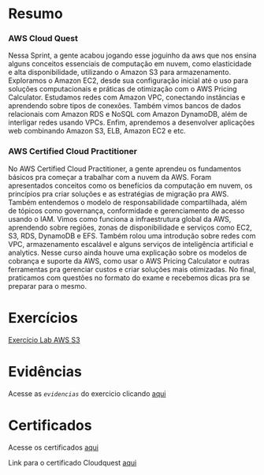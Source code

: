 # Resumo

### AWS Cloud Quest

Nessa Sprint, a gente acabou jogando esse joguinho da aws que nos ensina alguns conceitos essenciais de computação em nuvem, como elasticidade e alta disponibilidade, utilizando o Amazon S3 para armazenamento. Exploramos o Amazon EC2, desde sua configuração inicial até o uso para soluções computacionais e práticas de otimização com o AWS Pricing Calculator. Estudamos redes com Amazon VPC, conectando instâncias e aprendendo sobre tipos de conexões. Também vimos bancos de dados relacionais com Amazon RDS e NoSQL com Amazon DynamoDB, além de interligar redes usando VPCs. Enfim, aprendemos a desenvolver aplicações web combinando Amazon S3, ELB, Amazon EC2 e etc.


### AWS Certified Cloud Practitioner 

No AWS Certified Cloud Practitioner, a gente aprendeu os fundamentos básicos pra começar a trabalhar com a nuvem da AWS. Foram apresentados conceitos como os benefícios da computação em nuvem, os princípios pra criar soluções e as estratégias de migração pra AWS. Também entendemos o modelo de responsabilidade compartilhada, além de tópicos como governança, conformidade e gerenciamento de acesso usando o IAM. Vimos como funciona a infraestrutura global da AWS, aprendendo sobre regiões, zonas de disponibilidade e serviços como EC2, S3, RDS, DynamoDB e EFS. Também rolou uma introdução sobre redes com VPC, armazenamento escalável e alguns serviços de inteligência artificial e analytics. Nesse curso ainda houve uma explicação sobre os modelos de cobrança e suporte da AWS, como usar o AWS Pricing Calculator e outras ferramentas pra gerenciar custos e criar soluções mais otimizadas. No final, praticamos com questões no formato do exame e recebemos dicas pra se preparar para o mesmo.

# Exercícios

[Exercício Lab AWS S3](../Sprint%205/Exercicios)

# Evidências

Acesse as *`evidencias`* do exercicio clicando [aqui](../Sprint%205/Evidencias)

# Certificados

Acesse os certificados [aqui](../Sprint%205/Certificados) 

Link para o certificado Cloudquest [aqui](https://www.credly.com/badges/c7bd25c3-880a-4e28-99c5-96d99f344dfb)